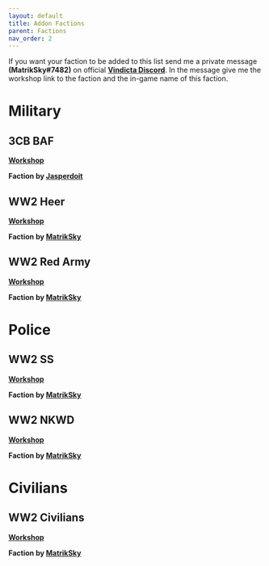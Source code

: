 ```yaml
---
layout: default
title: Addon Factions
parent: Factions
nav_order: 2
---
```

  
If you want your faction to be added to this list send me a private message <b>(MatrikSky#7482)</b> on official <b>[Vindicta Discord](https://discord.com/invite/CPkgHuN)</b>. In the message give me the workshop link to the faction and the in-game name of this faction.

# Military

## 3CB BAF

<b>[Workshop](https://steamcommunity.com/sharedfiles/filedetails/?id=2183110222)</b>

<b>Faction by [Jasperdoit](https://github.com/Jasperdoit)</b><br>

## WW2 Heer 

<b>[Workshop](https://steamcommunity.com/sharedfiles/filedetails/?id=2179776375)</b>

<b>Faction by [MatrikSky](https://github.com/MatrikSky)</b><br>

## WW2 Red Army 

<b>[Workshop](https://steamcommunity.com/sharedfiles/filedetails/?id=2179776375)</b>

<b>Faction by [MatrikSky](https://github.com/MatrikSky)</b><br>

# Police

## WW2 SS 

<b>[Workshop](https://steamcommunity.com/sharedfiles/filedetails/?id=2179776375)</b>

<b>Faction by [MatrikSky](https://github.com/MatrikSky)</b><br>

## WW2 NKWD 

<b>[Workshop](https://steamcommunity.com/sharedfiles/filedetails/?id=2179776375)</b>

<b>Faction by [MatrikSky](https://github.com/MatrikSky)</b><br>

# Civilians

## WW2 Civilians 

<b>[Workshop](https://steamcommunity.com/sharedfiles/filedetails/?id=2179776375)</b>

<b>Faction by [MatrikSky](https://github.com/MatrikSky)</b><br>

